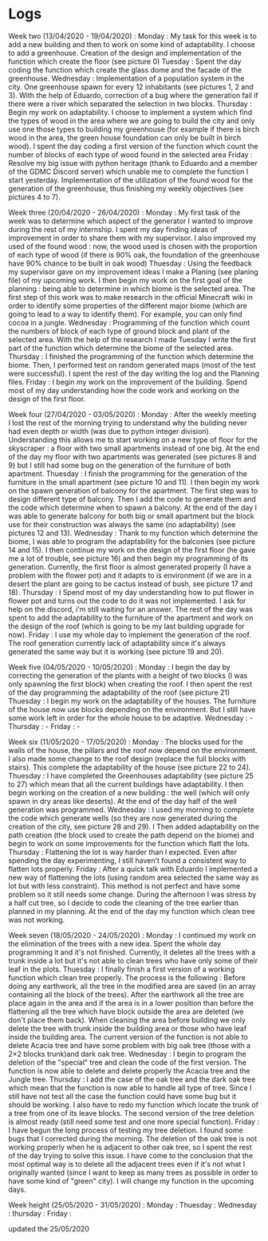 # Logs 

Week two (13/04/2020 - 19/04/2020) :
Monday : My task for this week is to add a new building and then to work on some kind of adaptability. I choose to add a greenhouse. Creation of the design and implementation of the function which create the floor (see picture 0) 
Tuesday : Spent the day coding the function which create the glass dome and the facade of the greenhouse. 
Wednesday : Implementation of a population system in the city. One greenhouse spawn for every 12 inhabitants (see pictures 1, 2 and 3). With the help of Eduardo, correction of a bug where the generation fail if there were a river which separated the selection in two blocks.
Thursday : Begin my work on adaptability. I choose to implement a system which find the types of wood in the area where we are going to build the city and only use one those types to building my greenhouse (for example if there is birch wood in the area, the green house foundation can only be built in birch wood). I spent the day coding a first version of the function which count the number of blocks of each type of wood found in the selected area 
Friday : Resolve my big issue with python heritage (thank to Eduardo and a member of the GDMC Discord server) which unable me to complete the function I start yesterday. Implementation of the utilization of the found wood for the generation of the greenhouse, thus finishing my weekly objectives (see pictures 4 to 7).

Week three (20/04/2020 - 26/04/2020) :
Monday : My first task of the week was to determine which aspect of the generator I wanted to improve during the rest of my internship. I spent my day finding ideas of improvement in order to share them with my supervisor. I also improved my used of the found wood : now, the wood used is chosen with the proportion of each type of wood (if there is 90% oak, the foundation of the greenhouse have 90% chance to be built in oak wood)
Thuesday : Using the feedback my supervisor gave on my improvement ideas I make a Planing (see planing file) of my upcoming work. I then begin my work on the first goal of the planning : being able to determine in which biome is the selected area. The first step of this work was to make research in the official Minecraft wiki in order to identify some properties of the different major biome (which are going to lead to a way to identify them). For example, you can only find cocoa in a jungle.
Wednesday : Programming of the function which count the numbers of block of each type of ground block and plant of the selected area. With the help of the research I made Tuesday I write the first part of the function which determine the biome of the selected area.
Thursday : I finished the programming of the function which determine the biome. Then, I performed test on random generated maps (most of the test were successful). I spent the rest of the day writing the log and the Planning files.
Friday : I begin my work on the improvement of the building. Spend most of my day understanding how the code work and working on the design of the first floor.

Week four (27/04/2020 - 03/05/2020) :
Monday : After the weekly meeting I lost the rest of the morning trying to understand why the building never had even depth or width (was due to python integer division). Understanding this allows me to start working on a new type of floor for the skyscraper : a floor with two small apartments instead of one big. At the end of the day my floor with two apartments was generated (see pictures 8 and 9) but I still had some bug on the generation of the furniture of both apartment. 
Thuesday : I finish the programming for the generation of the furniture in the small apartment (see picture 10 and 11). I then begin my work on the spawn generation of balcony for the apartment. The first step was to design different type of balcony. Then I add the code to generate them and the code which determine when to spawn a balcony. At the end of the day I was able to generate balcony for both big or small apartment but the block use for their construction was always the same (no adaptability) (see pictures 12 and 13).
Wednesday : Thank to my function which determine the biome, I was able to program the adaptability for the balconies (see picture 14 and 15). I then continue my work on the design of the first floor (he gave me a lot of trouble, see picture 16) and then begin my programming of its generation. Currently, the first floor is almost generated properly (I have a problem with the flower pot) and it adapts to is environment (if we are in a desert the plant are going to be cactus instead of bush, see picture 17 and 18).
Thursday : I Spend most of my day understanding how to put flower in flower pot and turns out the code to do it was not implemented. I ask for help on the discord, i'm still waiting for an answer. The rest of the day was spent to add the adaptability to the furniture of the apartment and work on the design of the roof (which is going to be my last building upgrade for now).
Friday : I use my whole day to implement the generation of the roof. The roof generation currently lack of adaptability since it's always generated the same way but it is working (see picture 19 and 20).

Week five (04/05/2020 - 10/05/2020) :
Monday : I begin the day by correcting the generation of the plants with a height of two blocks (I was only spawning the first block) when creating the roof. I then spent the rest of the day programming the adaptability of the roof (see picture 21)
Thuesday : I begin my work on the adaptability of the houses. The furniture of the house now use blocks depending on the environment. But I still have some work left in order for the whole house to be adaptive.
Wednesday : -
Thursday : -
Friday : -

Week six (11/05/2020 - 17/05/2020) :
Monday : The blocks used for the walls of the house, the pillars and the roof now depend on the environment. I also made some change to the roof design (replace the full blocks with stairs). This complete the adaptability of the house (see picture 22 to 24). 
Thuesday : I have completed the Greenhouses adaptability (see picture 25 to 27) which mean that all the current buildings have adaptability. I then begin working on the creation of a new building : the well (which will only spawn in dry areas like deserts). At the end of the day half of the well generation was programmed.
Wednesday : I used my morning to complete the code which generate wells (so they are now generated during the creation of the city, see picture 28 and 29). I Then added adaptability on the path creation (the block used to create the path depend on the biome) and begin to work on some improvements for the function which flatt the lots.    
Thursday : Flattening the lot is way harder than I expected. Even after spending the day experimenting, I still haven't found a consistent way to flatten lots properly.
Friday : After a quick talk with Eduardo I implemented a new way of flattening the lots (using random area selected the same way as lot but with less constraint). This method is not perfect and have some problem so it still needs some change. During the afternoon I was stress by a half cut tree, so I decide to code the cleaning of the tree earlier than planned in my planning. At the end of the day my function which clean tree was not working.

Week seven (18/05/2020 - 24/05/2020) :
Monday : I continued my work on the elimination of the trees with a new idea. Spent the whole day programming it and it's not finished. Currently, it deletes all the trees with a trunk inside a lot but it's not able to clean trees who have only some of their leaf in the plots.
Thuesday : I finally finish a first version of a working function which clean tree properly. The process is the following : Before doing any earthwork, all the tree in the modified area are saved (in an array containing all the block of the trees). After the earthwork all the tree are place again in the area and if the area is in a lower position than before the flattening all the tree which have block outside the area are deleted (we don't place them back). When cleaning the area before building we only delete the tree with trunk inside the building area or those who have leaf inside the building area. The current version of the function is not able to delete Acacia tree and have some problem with big oak tree (those with a 2×2 blocks trunk)and dark oak tree.
Wednesday : I begin to program the deletion of the "special" tree and clean the code of the first version. The function is now able to delete and delete properly the Acacia tree and the Jungle tree.
Thursday : I add the case of the oak tree and the dark oak tree which mean that the function is now able to handle all type of tree. Since I still have not test all the case the function could have some bug but it should be working. I also have to redo my function which locate the trunk of a tree from one of its leave blocks. The second version of the tree deletion is almost ready (still need some test and one more special function).
Friday : I have begun the long process of testing my tree deletion. I found some bugs that I corrected during the morning. The deletion of the oak tree is not working properly when he is adjacent to other oak tree, so I spent the rest of the day trying to solve this issue. I have come to the conclusion that the most optimal way is to delete all the adjacent trees even if it's not what I originally wanted (since I want to keep as many trees as possible in order to have some kind of "green" city). I will change my function in the upcoming days.

Week height (25/05/2020 - 31/05/2020) :
Monday :
Thuesday :
Wednesday :
thursday :
Friday :

updated the 25/05/2020 
